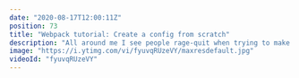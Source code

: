 ```yaml
---
date: "2020-08-17T12:00:11Z"
position: 73
title: "Webpack tutorial: Create a config from scratch"
description: "All around me I see people rage-quit when trying to make their own #Webpack config. If you have never done it before it is pretty hard! I know, I've been there. In this video we will create a Webpack config together. In thirty minutes you will learn the Webpack basics, how to load assets, how to have a nice developer experience and how to split your bundle for optimized performance.\n\nTime stamps:\n00:00 I received a gift!\n00:56 Introduction\n01:53 Webpack basics\n04:55 Chapter 1: Entry and output\n08:14 Chapter 2: Loaders for Styles, Images and Babel\n16:03 Chapter 3: Output management and dynamic HTML rendering\n23:28 Chapter 4: DX for local development\n27:32 Chapter 5: Chunking bundles\n\nFollow me here:\nWebsite: https://timbenniks.dev/\nTwitter: https://twitter.com/timbenniks\nGithub: https://github.com/timbenniks\n\n#guide #tutorial"
image: "https://i.ytimg.com/vi/fyuvqRUzeVY/maxresdefault.jpg"
videoId: "fyuvqRUzeVY"
---
```


